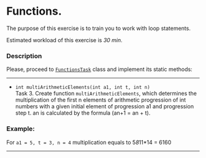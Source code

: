 # Functions.

The purpose of this exercise is to train you to work with loop statements.

Estimated workload of this exercise is _30 min_.

### Description
Please, proceed to [`FunctionsTask`](src/main/java/com/epam/rd/autotasks/FunctionsTask3.java) class
and implement its static methods:

---

* `int multiArithmeticElements(int a1, int t, int n)`\
Task 3.
Create function `multiArithmeticElements`, which determines the multiplication of the first n elements
of arithmetic progression of int numbers with a given initial element of progression a1 and progression
step t. an is calculated by the formula (an+1 = an + t).

###  Example:
For `a1 = 5, t = 3, n = 4` multiplication equals to 5*8*11*14 = 6160

---
